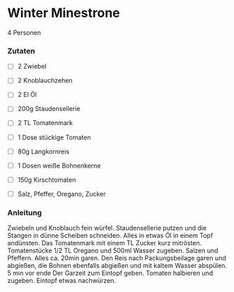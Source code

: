 # Winter Minestrone
4 Personen

### Zutaten

 - [ ] 2 Zwiebel
 - [ ] 2 Knoblauchzehen
 - [ ] 2 El Öl
 - [ ] 200g Staudensellerie
 - [ ] 2 TL Tomatenmark
 - [ ] 1 Dose stückige Tomaten
 - [ ] 80g Langkornreis
 - [ ] 1 Dosen weiße Bohnenkerne
 - [ ] 150g Kirschtomaten  
 - [ ] Salz, Pfeffer, Oregano, Zucker
 

  
### Anleitung
Zwiebeln und Knoblauch fein würfel. Staudensellerie putzen und die Stangen in dünne Scheiben schneiden.
Alles in etwas Öl in einem Topf andünsten. Das Tomatenmark mit einem TL Zucker kurz mitrösten. 
Tomatenstücke 1/2 TL Oregano und 500ml Wasser zugeben. Salzen und Pfeffern. Alles ca. 20min garen.
Den Reis nach Packungsbeilage garen und abgießen, die Bohnen ebenfalls abgießen und mit kaltem Wasser abspülen.
5 min vor ende Der Garzeit zum Eintopf geben. Tomaten halbieren und zugeben. Eintopf etwas nachwürzen.
